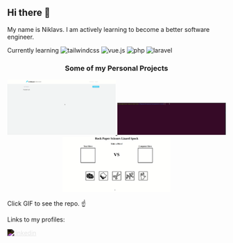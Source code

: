 ## Hi there 👋

My name is Niklavs. I am actively learning to become a better software engineer.

Currently learning 
<img alt="tailwindcss" height="42" width="42" src="https://cdn.jsdelivr.net/npm/simple-icons@v4/icons/tailwindcss.svg" style="fill: red"/>
<img alt="vue.js" height="42" width="42" src="https://cdn.jsdelivr.net/npm/simple-icons@v4/icons/vue-dot-js.svg" style="fill: red"/>
<img alt="php" height="42" width="42" src="https://cdn.jsdelivr.net/npm/simple-icons@v4/icons/php.svg" style="fill: red"/>
<img alt="laravel" height="42" width="42" src="https://cdn.jsdelivr.net/npm/simple-icons@v4/icons/laravel.svg" style="fill: red"/>


<h3 align="center">Some of my Personal Projects</h3>

<p align="center">
  <a href="https://github.com/NRaudseps/birdboard">
    <img src=birdboard.gif alt=birdboard width="250"/>
  </a>
  <a href="https://github.com/vladislavs-poznaks/game-aggregator">
    <img src=In_Stock.gif alt=stock width="250"/>
  </a>
  <a href="https://github.com/NRaudseps/RPSLS">
    <img src=rpsls.gif alt=rpsls width="250"/>
  </a>
</p>


Click GIF to see the repo. ☝️

Links to my profiles: 

[<img alt="linkedin" height="42" width="42" src="https://cdn.jsdelivr.net/npm/simple-icons@v4/icons/linkedin.svg" style="filter: invert(1)"/>](https://www.linkedin.com/in/niklavs-raudseps/)


<!--
**NRaudseps/NRaudseps** is a ✨ _special_ ✨ repository because its `README.md` (this file) appears on your GitHub profile.

Here are some ideas to get you started:

- 🔭 I’m currently working on ...
- 🌱 I’m currently learning ...
- 👯 I’m looking to collaborate on ...
- 🤔 I’m looking for help with ...
- 💬 Ask me about ...
- 📫 How to reach me: ...
- 😄 Pronouns: ...
- ⚡ Fun fact: ...
-->
